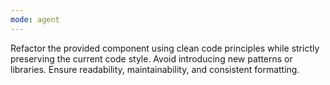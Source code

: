 ```yaml
---
mode: agent
---
```

Refactor the provided component using clean code principles while strictly preserving the current code style. Avoid introducing new patterns or libraries. Ensure readability, maintainability, and consistent formatting.